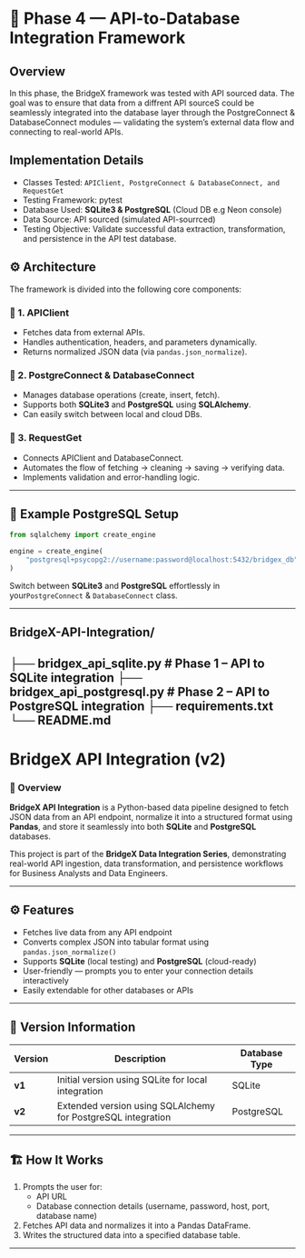 
# 🚀 Phase 4 — API-to-Database Integration Framework

## Overview
In this phase, the BridgeX framework was tested with API sourced data.
The goal was to ensure that data from a diffrent API sourceS could be seamlessly integrated into the database layer through the PostgreConnect & DatabaseConnect modules — validating the system’s external data flow and connecting to real-world APIs.


## Implementation Details
- Classes Tested: `APIClient, PostgreConnect & DatabaseConnect, and RequestGet`
- Testing Framework: pytest
- Database Used: **SQLite3 & PostgreSQL** (Cloud DB e.g Neon console)
- Data Source: API sourced (simulated API-sourrced)
- Testing Objective: Validate successful data extraction, transformation, and persistence in the API test database.

## ⚙️ Architecture

The framework is divided into the following core components:

### 🧩 1. APIClient
- Fetches data from external APIs.
- Handles authentication, headers, and parameters dynamically.
- Returns normalized JSON data (via `pandas.json_normalize`).

### 🧱 2. PostgreConnect & DatabaseConnect
- Manages database operations (create, insert, fetch).
- Supports both **SQLite3** and **PostgreSQL** using **SQLAlchemy**.
- Can easily switch between local and cloud DBs.

### 🔗 3. RequestGet
- Connects APIClient and DatabaseConnect.
- Automates the flow of fetching → cleaning → saving → verifying data.
- Implements validation and error-handling logic.

---

## 🧾 Example PostgreSQL Setup

```python
from sqlalchemy import create_engine

engine = create_engine(
    "postgresql+psycopg2://username:password@localhost:5432/bridgex_db"
)
```

Switch between **SQLite3** and **PostgreSQL** effortlessly in your`PostgreConnect` & `DatabaseConnect` class.

---

## BridgeX-API-Integration/
├── bridgex_api_sqlite.py         # Phase 1 – API to SQLite integration
├── bridgex_api_postgresql.py     # Phase 2 – API to PostgreSQL integration
├── requirements.txt
└── README.md
---

# BridgeX API Integration (v2)

### 🌉 Overview
**BridgeX API Integration** is a Python-based data pipeline designed to fetch JSON data from an API endpoint, normalize it into a structured format using **Pandas**, and store it seamlessly into both **SQLite** and **PostgreSQL** databases.

This project is part of the **BridgeX Data Integration Series**, demonstrating real-world API ingestion, data transformation, and persistence workflows for Business Analysts and Data Engineers.

---

## ⚙️ Features

- Fetches live data from any API endpoint
- Converts complex JSON into tabular format using `pandas.json_normalize()`
- Supports **SQLite** (local testing) and **PostgreSQL** (cloud-ready)
- User-friendly — prompts you to enter your connection details interactively
- Easily extendable for other databases or APIs

---

## 🧩 Version Information

| Version | Description | Database Type |
|----------|--------------|----------------|
| **v1** | Initial version using SQLite for local integration | SQLite |
| **v2** | Extended version using SQLAlchemy for PostgreSQL integration | PostgreSQL |

---

## 🏗️ How It Works

1. Prompts the user for:
   - API URL  
   - Database connection details (username, password, host, port, database name)
2. Fetches API data and normalizes it into a Pandas DataFrame.
3. Writes the structured data into a specified database table.
---
